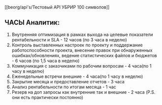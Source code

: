 [[beorg/api's/Тестовый API УБРИР 100 символов]]

## ЧАСЫ Аналитик:
1. Внутренняя оптимизация в рамках выхода на целевые показатели рентабельности и SLA - 12 часов (по 3 часа в неделю)  
2. Контроль выставленных настроек по проекту и поддержание работоспособности проекта, внесение правок при обнаруженных ошибках/обновлениях, ведение статистических файлов и бюджетов - 6 часов (по 1,5 часа в неделю)  
3. Коммуникация с заказчиками по рабочим вопросам - 4 часа(по 1 часу в неделю) 
4. Еженедельные встречи внешние - 4 часа(по 1 часу в неделю)  
5. Закрытие месяца и предоставление отчетов - 3 часа  
6. Анализ рентабельности по итогам месяца - 1 час  
7. Резерв на доп запросы как внутренние так и внешние - 2 часа (P.S. они есть практически постоянно)
